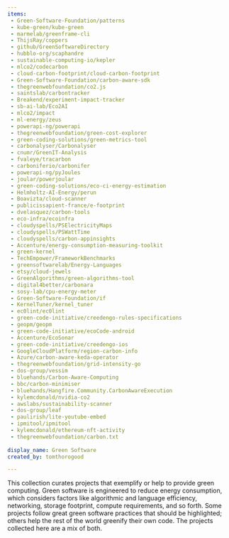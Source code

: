 ```yaml
---
items:
 - Green-Software-Foundation/patterns
 - kube-green/kube-green
 - marmelab/greenframe-cli
 - ThijsRay/coppers
 - github/GreenSoftwareDirectory
 - hubblo-org/scaphandre
 - sustainable-computing-io/kepler
 - mlco2/codecarbon
 - cloud-carbon-footprint/cloud-carbon-footprint
 - Green-Software-Foundation/carbon-aware-sdk
 - thegreenwebfoundation/co2.js
 - saintslab/carbontracker
 - Breakend/experiment-impact-tracker
 - sb-ai-lab/Eco2AI
 - mlco2/impact
 - ml-energy/zeus
 - powerapi-ng/powerapi
 - thegreenwebfoundation/green-cost-explorer
 - green-coding-solutions/green-metrics-tool
 - carbonalyser/Carbonalyser
 - cnumr/GreenIT-Analysis
 - fvaleye/tracarbon
 - carboniferio/carbonifer
 - powerapi-ng/pyJoules
 - joular/powerjoular
 - green-coding-solutions/eco-ci-energy-estimation
 - Helmholtz-AI-Energy/perun
 - Boavizta/cloud-scanner
 - publicissapient-france/e-footprint
 - dvelasquez/carbon-tools
 - eco-infra/ecoinfra
 - cloudyspells/PSElectricityMaps
 - cloudyspells/PSWattTime
 - cloudyspells/carbon-appinsights
 - Accenture/energy-consumption-measuring-toolkit
 - green-kernel
 - TechEmpower/FrameworkBenchmarks
 - greensoftwarelab/Energy-Languages
 - etsy/cloud-jewels
 - GreenAlgorithms/green-algorithms-tool
 - digital4better/carbonara
 - sosy-lab/cpu-energy-meter
 - Green-Software-Foundation/if
 - KernelTuner/kernel_tuner
 - ec0lint/ec0lint
 - green-code-initiative/creedengo-rules-specifications
 - geopm/geopm
 - green-code-initiative/ecoCode-android
 - Accenture/EcoSonar
 - green-code-initiative/creedengo-ios
 - GoogleCloudPlatform/region-carbon-info
 - Azure/carbon-aware-keda-operator
 - thegreenwebfoundation/grid-intensity-go
 - dos-group/vessim
 - bluehands/Carbon-Aware-Computing
 - bbc/carbon-minimiser
 - bluehands/Hangfire.Community.CarbonAwareExecution
 - kylemcdonald/nvidia-co2
 - awslabs/sustainability-scanner
 - dos-group/leaf
 - paulirish/lite-youtube-embed
 - ipmitool/ipmitool
 - kylemcdonald/ethereum-nft-activity
 - thegreenwebfoundation/carbon.txt
 
display_name: Green Software
created_by: tomthorogood

---
```


This collection curates projects that exemplify or help to provide green computing.
Green software is engineered to reduce energy consumption, which considers factors like algorithmic and language efficiency, networking, storage footprint, compute requirements, and so forth. 
Some projects follow great green software practices that should be highlighted; others help the rest of the world greenify their own code. The projects collected here are a mix of both.
